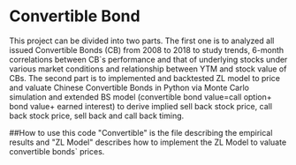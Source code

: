 # Convertible Bond
This project can be divided into two parts. The first one is to analyzed all issued Convertible Bonds (CB) from 2008 to 2018 to study trends, 6-month correlations between CB`s performance
and that of underlying stocks under various market conditions and relationship between YTM and stock value of CBs. The second part is to implemented and backtested ZL model to price and valuate Chinese Convertible Bonds in Python via Monte Carlo simulation and
extended BS model (convertible bond value=call option+ bond value+ earned interest) to derive implied sell back stock price, call
back stock price, sell back and call back timing.

##How to use this code
"Convertible" is the file describing the empirical results and "ZL Model" describes how to implement the ZL Model to valuate convertible bonds` prices.
